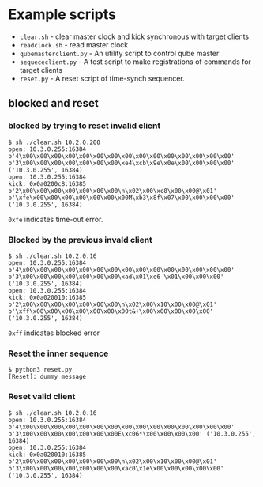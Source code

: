 # Example scripts

- `clear.sh` - clear master clock and kick synchronous with target clients
- `readclock.sh` - read master clock
- `qubemasterclient.py` - An utility script to control qube master
- `sequececlient.py` - A test script to make registrations of commands for target clients
- `reset.py` - A reset script of time-synch sequencer.

## blocked and reset

### blocked by trying to reset invalid client

```
$ sh ./clear.sh 10.2.0.200
open: 10.3.0.255:16384
b'4\x00\x00\x00\x00\x00\x00\x00\x00\x00\x00\x00\x00\x00\x00\x00'
b'3\x00\x00\x00\x00\x00\x00\x00\xe4\xcb\x9e\x0e\x00\x00\x00\x00' ('10.3.0.255', 16384)
open: 10.3.0.255:16384
kick: 0x0a0200c8:16385
b'2\x00\x00\x00\x00\x00\x00\x00\n\x02\x00\xc8\x00\x00@\x01'
b'\xfe\x00\x00\x00\x00\x00\x00\x00M\xb3\x8f\x07\x00\x00\x00\x00' ('10.3.0.255', 16384)
```

`0xfe` indicates time-out error.

### Blocked by the previous invald client

```
$ sh ./clear.sh 10.2.0.16
open: 10.3.0.255:16384
b'4\x00\x00\x00\x00\x00\x00\x00\x00\x00\x00\x00\x00\x00\x00\x00'
b'3\x00\x00\x00\x00\x00\x00\x00\xad\x01\xe6-\x01\x00\x00\x00' ('10.3.0.255', 16384)
open: 10.3.0.255:16384
kick: 0x0a020010:16385
b'2\x00\x00\x00\x00\x00\x00\x00\n\x02\x00\x10\x00\x00@\x01'
b'\xff\x00\x00\x00\x00\x00\x00\x00t&+\x00\x00\x00\x00\x00' ('10.3.0.255', 16384)
```

`0xff` indicates blocked error

### Reset the inner sequence

```
$ python3 reset.py
[Reset]: dummy message
```

### Reset valid client

```
$ sh ./clear.sh 10.2.0.16
open: 10.3.0.255:16384
b'4\x00\x00\x00\x00\x00\x00\x00\x00\x00\x00\x00\x00\x00\x00\x00'
b'3\x00\x00\x00\x00\x00\x00\x00E\xc06*\x00\x00\x00\x00' ('10.3.0.255', 16384)
open: 10.3.0.255:16384
kick: 0x0a020010:16385
b'2\x00\x00\x00\x00\x00\x00\x00\n\x02\x00\x10\x00\x00@\x01'
b'3\x00\x00\x00\x00\x00\x00\x00\xac0\x1e\x00\x00\x00\x00\x00' ('10.3.0.255', 16384)
```
